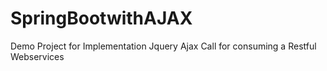# SpringBootwithAJAX
Demo Project for Implementation Jquery Ajax Call for consuming a Restful Webservices
